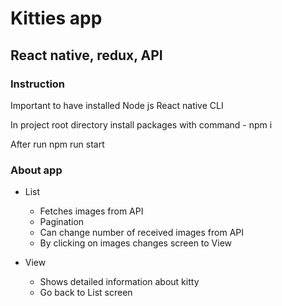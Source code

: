 # Kitties app

## React native, redux, API

### Instruction
Important to have installed
Node js
React native CLI

In project root directory install packages with command - npm i

After run
npm run start

### About app
* List
    * Fetches images from API
    * Pagination
    * Can change number of received images from API
    * By clicking on images changes screen to View

* View
    * Shows detailed information about kitty
    * Go back to List screen
